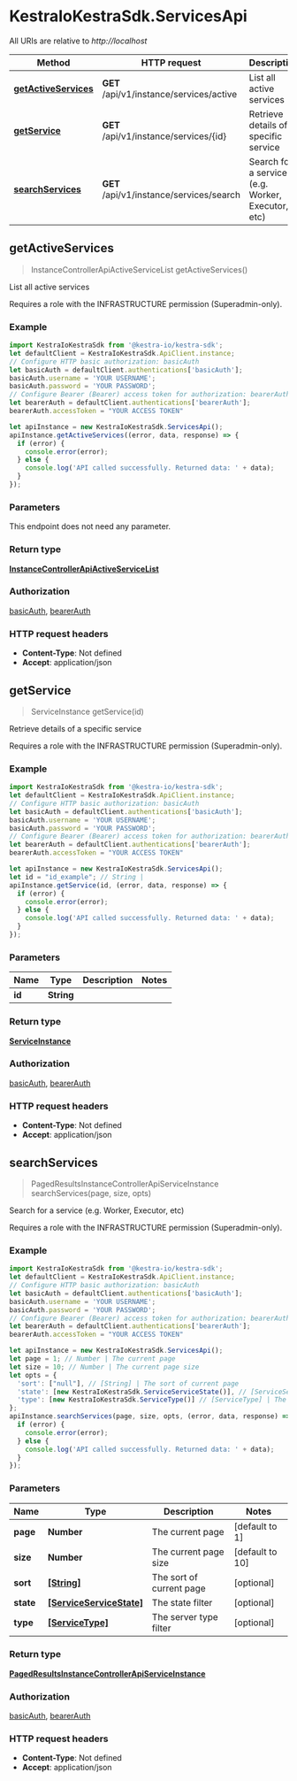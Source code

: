 # KestraIoKestraSdk.ServicesApi

All URIs are relative to *http://localhost*

Method | HTTP request | Description
------------- | ------------- | -------------
[**getActiveServices**](ServicesApi.md#getActiveServices) | **GET** /api/v1/instance/services/active | List all active services
[**getService**](ServicesApi.md#getService) | **GET** /api/v1/instance/services/{id} | Retrieve details of a specific service
[**searchServices**](ServicesApi.md#searchServices) | **GET** /api/v1/instance/services/search | Search for a service (e.g. Worker, Executor, etc)



## getActiveServices

> InstanceControllerApiActiveServiceList getActiveServices()

List all active services

Requires a role with the INFRASTRUCTURE permission (Superadmin-only).

### Example

```javascript
import KestraIoKestraSdk from '@kestra-io/kestra-sdk';
let defaultClient = KestraIoKestraSdk.ApiClient.instance;
// Configure HTTP basic authorization: basicAuth
let basicAuth = defaultClient.authentications['basicAuth'];
basicAuth.username = 'YOUR USERNAME';
basicAuth.password = 'YOUR PASSWORD';
// Configure Bearer (Bearer) access token for authorization: bearerAuth
let bearerAuth = defaultClient.authentications['bearerAuth'];
bearerAuth.accessToken = "YOUR ACCESS TOKEN"

let apiInstance = new KestraIoKestraSdk.ServicesApi();
apiInstance.getActiveServices((error, data, response) => {
  if (error) {
    console.error(error);
  } else {
    console.log('API called successfully. Returned data: ' + data);
  }
});
```

### Parameters

This endpoint does not need any parameter.

### Return type

[**InstanceControllerApiActiveServiceList**](InstanceControllerApiActiveServiceList.md)

### Authorization

[basicAuth](../README.md#basicAuth), [bearerAuth](../README.md#bearerAuth)

### HTTP request headers

- **Content-Type**: Not defined
- **Accept**: application/json


## getService

> ServiceInstance getService(id)

Retrieve details of a specific service

Requires a role with the INFRASTRUCTURE permission (Superadmin-only).

### Example

```javascript
import KestraIoKestraSdk from '@kestra-io/kestra-sdk';
let defaultClient = KestraIoKestraSdk.ApiClient.instance;
// Configure HTTP basic authorization: basicAuth
let basicAuth = defaultClient.authentications['basicAuth'];
basicAuth.username = 'YOUR USERNAME';
basicAuth.password = 'YOUR PASSWORD';
// Configure Bearer (Bearer) access token for authorization: bearerAuth
let bearerAuth = defaultClient.authentications['bearerAuth'];
bearerAuth.accessToken = "YOUR ACCESS TOKEN"

let apiInstance = new KestraIoKestraSdk.ServicesApi();
let id = "id_example"; // String | 
apiInstance.getService(id, (error, data, response) => {
  if (error) {
    console.error(error);
  } else {
    console.log('API called successfully. Returned data: ' + data);
  }
});
```

### Parameters


Name | Type | Description  | Notes
------------- | ------------- | ------------- | -------------
 **id** | **String**|  | 

### Return type

[**ServiceInstance**](ServiceInstance.md)

### Authorization

[basicAuth](../README.md#basicAuth), [bearerAuth](../README.md#bearerAuth)

### HTTP request headers

- **Content-Type**: Not defined
- **Accept**: application/json


## searchServices

> PagedResultsInstanceControllerApiServiceInstance searchServices(page, size, opts)

Search for a service (e.g. Worker, Executor, etc)

Requires a role with the INFRASTRUCTURE permission (Superadmin-only).

### Example

```javascript
import KestraIoKestraSdk from '@kestra-io/kestra-sdk';
let defaultClient = KestraIoKestraSdk.ApiClient.instance;
// Configure HTTP basic authorization: basicAuth
let basicAuth = defaultClient.authentications['basicAuth'];
basicAuth.username = 'YOUR USERNAME';
basicAuth.password = 'YOUR PASSWORD';
// Configure Bearer (Bearer) access token for authorization: bearerAuth
let bearerAuth = defaultClient.authentications['bearerAuth'];
bearerAuth.accessToken = "YOUR ACCESS TOKEN"

let apiInstance = new KestraIoKestraSdk.ServicesApi();
let page = 1; // Number | The current page
let size = 10; // Number | The current page size
let opts = {
  'sort': ["null"], // [String] | The sort of current page
  'state': [new KestraIoKestraSdk.ServiceServiceState()], // [ServiceServiceState] | The state filter
  'type': [new KestraIoKestraSdk.ServiceType()] // [ServiceType] | The server type filter
};
apiInstance.searchServices(page, size, opts, (error, data, response) => {
  if (error) {
    console.error(error);
  } else {
    console.log('API called successfully. Returned data: ' + data);
  }
});
```

### Parameters


Name | Type | Description  | Notes
------------- | ------------- | ------------- | -------------
 **page** | **Number**| The current page | [default to 1]
 **size** | **Number**| The current page size | [default to 10]
 **sort** | [**[String]**](String.md)| The sort of current page | [optional] 
 **state** | [**[ServiceServiceState]**](ServiceServiceState.md)| The state filter | [optional] 
 **type** | [**[ServiceType]**](ServiceType.md)| The server type filter | [optional] 

### Return type

[**PagedResultsInstanceControllerApiServiceInstance**](PagedResultsInstanceControllerApiServiceInstance.md)

### Authorization

[basicAuth](../README.md#basicAuth), [bearerAuth](../README.md#bearerAuth)

### HTTP request headers

- **Content-Type**: Not defined
- **Accept**: application/json

